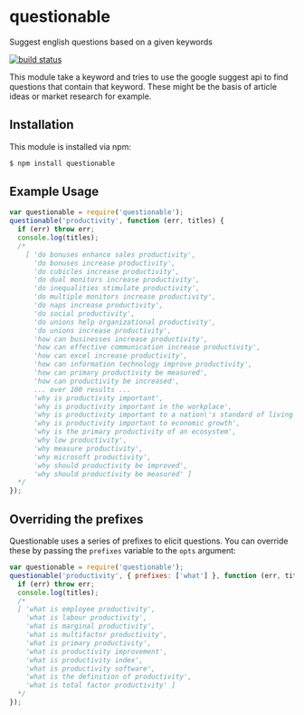 # questionable

Suggest english questions based on a given keywords

[![build status](https://secure.travis-ci.org/eugeneware/questionable.png)](http://travis-ci.org/eugeneware/questionable)

This module take a keyword and tries to use the google suggest api to find
questions that contain that keyword. These might be the basis of article ideas
or market research for example.

## Installation

This module is installed via npm:

``` bash
$ npm install questionable
```

## Example Usage

``` js
var questionable = require('questionable');
questionable('productivity', function (err, titles) {
  if (err) throw err;
  console.log(titles);
  /*
    [ 'do bonuses enhance sales productivity',
      'do bonuses increase productivity',
      'do cubicles increase productivity',
      'do dual monitors increase productivity',
      'do inequalities stimulate productivity',
      'do multiple monitors increase productivity',
      'do naps increase productivity',
      'do social productivity',
      'do unions help organizational productivity',
      'do unions increase productivity',
      'how can businesses increase productivity',
      'how can effective communication increase productivity',
      'how can excel increase productivity',
      'how can information technology improve productivity',
      'how can primary productivity be measured',
      'how can productivity be increased',
      ... over 100 results ...
      'why is productivity important',
      'why is productivity important in the workplace',
      'why is productivity important to a nation\'s standard of living',
      'why is productivity important to economic growth',
      'why is the primary productivity of an ecosystem',
      'why low productivity',
      'why measure productivity',
      'why microsoft productivity',
      'why should productivity be improved',
      'why should productivity be measured' ]
  */
});
```

## Overriding the prefixes

Questionable uses a series of prefixes to elicit questions. You can override
these by passing the `prefixes` variable to the `opts` argument:

``` js
var questionable = require('questionable');
questionable('productivity', { prefixes: ['what'] }, function (err, titles) {
  if (err) throw err;
  console.log(titles);
  /*
  [ 'what is employee productivity',
    'what is labour productivity',
    'what is marginal productivity',
    'what is multifactor productivity',
    'what is primary productivity',
    'what is productivity improvement',
    'what is productivity index',
    'what is productivity software',
    'what is the definition of productivity',
    'what is total factor productivity' ]
  */
});
```
